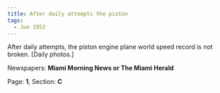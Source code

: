 ```yaml
---  
title: After daily attempts the piston  
tags:  
  - Jun 1952  
---  
```

  
After daily attempts, the piston engine plane world speed record is not broken. [Daily photos.]  
  
Newspapers: **Miami Morning News or The Miami Herald**  
  
Page: **1**, Section: **C** 
